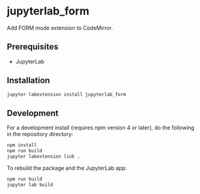 # jupyterlab_form

Add FORM mode extension to CodeMirror.


## Prerequisites

* JupyterLab

## Installation

```bash
jupyter labextension install jupyterlab_form
```

## Development

For a development install (requires npm version 4 or later), do the following in the repository directory:

```bash
npm install
npm run build
jupyter labextension link .
```

To rebuild the package and the JupyterLab app:

```bash
npm run build
jupyter lab build
```


